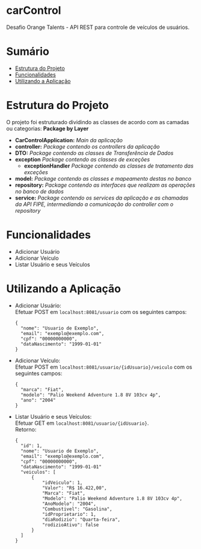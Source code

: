 # carControl
Desafio Orange Talents - API REST para controle de veículos de usuários.

Sumário
=================
<!--ts-->
   * [Estrutura do Projeto](#Estrutura-do-Projeto)
   * [Funcionalidades](#Funcionalidades)
   * [Utilizando a Aplicação](#Utilizando-a-Aplicação)
<!--te-->
 
 # Estrutura do Projeto
 
 O projeto foi estruturado dividindo as classes de acordo com as camadas ou categorias: <b>Package by Layer</b> 
 
 * <b>CarControlApplication:</b> <i> Main da aplicação</i>
 * <b>controller:</b> <i> Package contendo os controllers da aplicação</i>
 * <b>DTO:</b> <i> Package contendo as classes de Transferência de Dados</i>
 * <b>exception</b> <i> Package contendo as classes de exceções</i>
     -  <b>exceptionHandler</b> <i> Package contendo as classes de tratamento das exceções</i>
 * <b>model:</b> <i> Package contendo as classes e mapeamento destas no banco</i>
 * <b>repository:</b> <i> Package contendo as interfaces que realizam as operações no banco de dados</i>
 * <b>service:</b> <i> Package contendo os services da aplicação e as chamadas da API FIPE, intermediando a comunicação do controller com o repository</i>

 
 # Funcionalidades
 - Adicionar Usuário
 - Adicionar Veículo
 - Listar Usuário e seus Veículos
 
 
# Utilizando a Aplicação
- Adicionar Usuário:\
    Efetuar POST em ```localhost:8081/usuario``` com os seguintes campos:
    ```
    {
      "nome": "Usuario de Exemplo",
      "email": "exemplo@exemplo.com",
      "cpf": "00000000000",
      "dataNascimento": "1999-01-01"
    }
    ```
- Adicionar Veículo:\
  Efetuar POST em ```localhost:8081/usuario/{idUsuario}/veiculo``` com os seguintes campos:
  ```
  {
    "marca": "Fiat",
    "modelo": "Palio Weekend Adventure 1.8 8V 103cv 4p",
    "ano": "2004"
  }
  ```
- Listar Usuário e seus Veículos:\
  Efetuar GET em ```localhost:8081/usuario/{idUsuario}```.\
  Retorno:
  ```
  {
    "id": 1,
    "nome": "Usuario de Exemplo",
    "email": "exemplo@exemplo.com",
    "cpf": "00000000000",
    "dataNascimento": "1999-01-01"
    "veiculos": [
        {
            "idVeiculo": 1,
            "Valor": "R$ 16.422,00",
            "Marca": "Fiat",
            "Modelo": "Palio Weekend Adventure 1.8 8V 103cv 4p",
            "AnoModelo": "2004",
            "Combustivel": "Gasolina",
            "idProprietario": 1,
            "diaRodizio": "Quarta-feira",
            "rodizioAtivo": false
        }
    ]
  }
  ```
